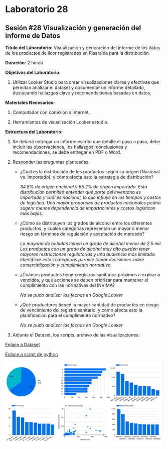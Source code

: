 # Laboratorio 28

## Sesión #28 Visualización y generación del informe de Datos

**Título del Laboratorio:** Visualización y generación del informe de los datos de los productos de licor registrados en Risaralda para la distribución.

**Duración:** 2 horas

**Objetivos del Laboratorio:**

1. Utilizar Looker Studio para crear visualizaciones claras y efectivas que permitan analizar el dataset y documentar un informe detallado, destacando hallazgos clave y recomendaciones basadas en datos.

**Materiales Necesarios:**

1. Computador con conexión a internet.
   
2. Herramientas de visualización Looker estudio.

**Estructura del Laboratorio:**

1. Se deberá entregar un informe escrito que detalle el paso a paso, debe incluir las observaciones, los hallazgos, conclusiones y recomendaciones, se debe entregar en PDF o Word.

2. Responder las preguntas planteadas.

    - ¿Cuál es la distribución de los productos según su origen (Nacional vs. Importado), y cómo afecta esto la estrategia de distribución?

        *34.8% de origen nacional y 65.2% de origen importado. Esta distribución permitirá entender qué parte del inventario es importado y cuál es nacional, lo que influye en los tiempos y costos de logística. Una mayor proporción de productos nacionales podría sugerir menos dependencia de importaciones y costos logísticos más bajos.*
   
    - ¿Cómo se distribuyen los grados de alcohol entre los diferentes productos, y cuáles categorías representan un mayor o menor riesgo en términos de regulación y aceptación de mercado?
    
        *La mayoría de bebidas tienen un grado de alcohol menor de 2.5 mil. Los productos con un grado de alcohol muy alto pueden tener mayores restricciones regulatorias y una audiencia más limitada. Identificar estas categorías permite tomar decisiones sobre comercialización y cumplimiento normativo.*
    
    - ¿Cuántos productos tienen registros sanitarios próximos a expirar o vencidos, y qué acciones se deben priorizar para mantener el cumplimiento con las normativas del INVIMA?
    
        *No se pudo analizar las fechas en Google Looker*

   - ¿Qué productores tienen la mayor cantidad de productos en riesgo de vencimiento del registro sanitario, y cómo afecta esto la planificación para el cumplimiento normativo?
   
        *No se pudo analizar las fechas en Google Looker*

3. Adjunta el Dataset, los scripts, archivo de las visualizaciones.

[Enlace a Dataset](../lab27/Productos_licores_limpio.csv)

[Enlace a script de python](../lab27/lab27.py)

![Captura de pantalla de Google Looker](lab28.png)
